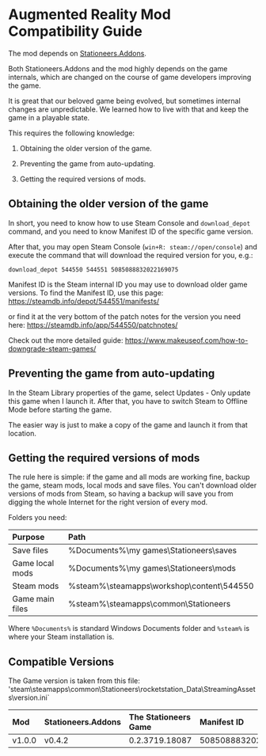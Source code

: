 # Augmented Reality Mod Compatibility Guide

The mod depends on [Stationeers.Addons](https://github.com/Erdroy/Stationeers.Addons).

Both Stationeers.Addons and the mod highly depends on the game internals, which are changed
on the course of game developers improving the game.

It is great that our beloved game being evolved, but sometimes internal changes are unpredictable.
We learned how to live with that and keep the game in a playable state.

This requires the following knowledge:

1. Obtaining the older version of the game.

2. Preventing the game from auto-updating.

3. Getting the required versions of mods.


## Obtaining the older version of the game

In short, you need to know how to use Steam Console and `download_depot` command,
and you need to know Manifest ID of the specific game version.

After that, you may open Steam Console (`win+R: steam://open/console`) and execute the command that will
download the required version for you, e.g.:
```
download_depot 544550 544551 5085088832022169075
```

Manifest ID is the Steam internal ID you may use to download older game versions.
To find the Manifest ID, use this page:
https://steamdb.info/depot/544551/manifests/

or find it at the very bottom of the patch notes for the version you need here:
https://steamdb.info/app/544550/patchnotes/

Check out the more detailed guide:
https://www.makeuseof.com/how-to-downgrade-steam-games/


## Preventing the game from auto-updating

In the Steam Library properties of the game, select Updates - Only update this game when I launch it.
After that, you have to switch Steam to Offline Mode before starting the game.

The easier way is just to make a copy of the game and launch it from that location.


## Getting the required versions of mods

The rule here is simple: if the game and all mods are working fine, backup the game, steam mods, local mods and save files. You can't download older versions of mods from Steam, so having a backup will save you from digging the whole Internet for the right version of every mod.

Folders you need:

| Purpose | Path |
| :--- | :--- |
| Save files | %Documents%\my games\Stationeers\saves |
| Game local mods | %Documents%\my games\Stationeers\mods | 
| Steam mods | %steam%\steamapps\workshop\content\544550 |
| Game main files  | %steam%\steamapps\common\Stationeers |

Where `%Documents%` is standard Windows Documents folder and `%steam%` is where your Steam installation is.


## Compatible Versions

The Game version is taken from this file: 'steam\steamapps\common\Stationeers\rocketstation_Data\StreamingAssets\version.ini`

| Mod    | Stationeers.Addons | The Stationeers Game | Manifest ID |
| :---   | :---               | :---                 | :--- |
| v1.0.0 | v0.4.2             | 0.2.3719.18087       | 5085088832022169075 |
